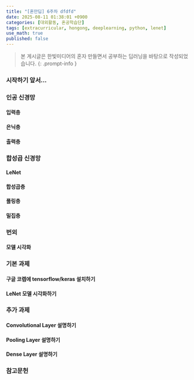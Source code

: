 ```yaml
---
title: "[혼만딥] 6주차 dfdfd"
date: 2025-08-11 01:38:01 +0900
categories: [대외활동, 혼공학습단]
tags: [extracurricular, hongong, deeplearning, python, lenet]
use_math: true
published: false
---
```

> 본 게시글은 한빛미디어의 혼자 만들면서 공부하는 딥러닝을 바탕으로 작성되었습니다.
{: .prompt-info }

### 시작하기 앞서...


### 인공 신경망

#### 입력층

#### 은닉층

#### 출력층

### 합성곱 신경망

#### LeNet

#### 합성곱층

#### 풀링층


#### 밀집층


### 번외

#### 모델 시각화

### 기본 과제
#### 구글 코렙에 tensorflow/keras 설치하기

#### LeNet 모델 시각화하기

### 추가 과제
#### Convolutional Layer 설명하기

#### Pooling Layer 설명하기

#### Dense Layer 설명하기

### 참고문헌
